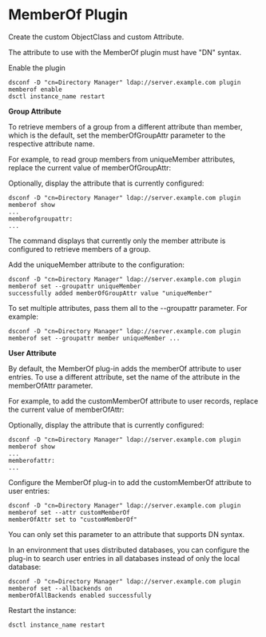 # MemberOf Plugin

Create the custom ObjectClass and custom Attribute.

The attribute to use with the MemberOf plugin must have "DN" syntax.

Enable the plugin

```
dsconf -D "cn=Directory Manager" ldap://server.example.com plugin memberof enable
dsctl instance_name restart
```
**Group Attribute**

To retrieve members of a group from a different attribute than member, which is the default, set the memberOfGroupAttr parameter to the respective attribute name.

For example, to read group members from uniqueMember attributes, replace the current value of memberOfGroupAttr:

Optionally, display the attribute that is currently configured:

```
dsconf -D "cn=Directory Manager" ldap://server.example.com plugin memberof show
...
memberofgroupattr: 
...
```
The command displays that currently only the member attribute is configured to retrieve members of a group.

Add the uniqueMember attribute to the configuration:

```
dsconf -D "cn=Directory Manager" ldap://server.example.com plugin memberof set --groupattr uniqueMember
successfully added memberOfGroupAttr value "uniqueMember"
```

To set multiple attributes, pass them all to the --groupattr parameter. For example:

```
dsconf -D "cn=Directory Manager" ldap://server.example.com plugin memberof set --groupattr member uniqueMember ...
```

**User Attribute**

By default, the MemberOf plug-in adds the memberOf attribute to user entries. To use a different attribute, set the name of the attribute in the memberOfAttr parameter.

For example, to add the customMemberOf attribute to user records, replace the current value of memberOfAttr:

Optionally, display the attribute that is currently configured:

```
dsconf -D "cn=Directory Manager" ldap://server.example.com plugin memberof show
...
memberofattr: 
...
```
Configure the MemberOf plug-in to add the customMemberOf attribute to user entries:

```
dsconf -D "cn=Directory Manager" ldap://server.example.com plugin memberof set --attr customMemberOf
memberOfAttr set to "customMemberOf"
```

You can only set this parameter to an attribute that supports DN syntax.

In an environment that uses distributed databases, you can configure the plug-in to search user entries in all databases instead of only the local database:
```
dsconf -D "cn=Directory Manager" ldap://server.example.com plugin memberof set --allbackends on
memberOfAllBackends enabled successfully
```

Restart the instance:

```
dsctl instance_name restart
```
